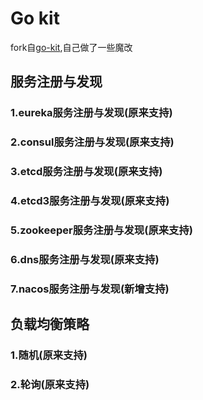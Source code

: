 # Go kit

fork自[go-kit](https://github.com/go-kit/kit),自己做了一些魔改
## 服务注册与发现
### 1.eureka服务注册与发现(原来支持)
### 2.consul服务注册与发现(原来支持)
### 3.etcd服务注册与发现(原来支持)
### 4.etcd3服务注册与发现(原来支持)
### 5.zookeeper服务注册与发现(原来支持)
### 6.dns服务注册与发现(原来支持)
### 7.nacos服务注册与发现(新增支持)
## 负载均衡策略
### 1.随机(原来支持)
### 2.轮询(原来支持)
